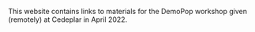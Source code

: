 

This website contains links to materials for the DemoPop workshop given (remotely) at Cedeplar in April 2022. 


